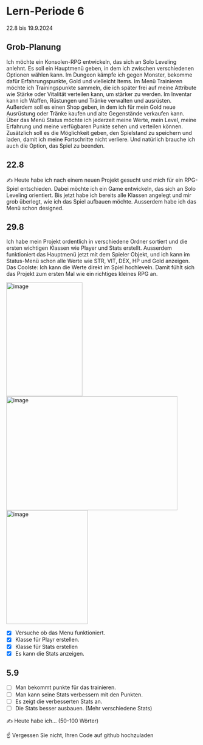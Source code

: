 # Lern-Periode 6

22.8 bis 19.9.2024

## Grob-Planung

Ich möchte ein Konsolen-RPG entwickeln, das sich an Solo Leveling anlehnt. Es soll ein Hauptmenü geben, in dem ich zwischen verschiedenen Optionen wählen kann. Im Dungeon kämpfe ich gegen Monster, bekomme dafür Erfahrungspunkte, Gold und vielleicht Items. Im Menü Trainieren möchte ich Trainingspunkte sammeln, die ich später frei auf meine Attribute wie Stärke oder Vitalität verteilen kann, um stärker zu werden. Im Inventar kann ich Waffen, Rüstungen und Tränke verwalten und ausrüsten. Außerdem soll es einen Shop geben, in dem ich für mein Gold neue Ausrüstung oder Tränke kaufen und alte Gegenstände verkaufen kann. Über das Menü Status möchte ich jederzeit meine Werte, mein Level, meine Erfahrung und meine verfügbaren Punkte sehen und verteilen können. Zusätzlich soll es die Möglichkeit geben, den Spielstand zu speichern und laden, damit ich meine Fortschritte nicht verliere. Und natürlich brauche ich auch die Option, das Spiel zu beenden.


## 22.8

✍️ Heute habe ich nach einem neuen Projekt gesucht und mich für ein RPG-Spiel entschieden. Dabei möchte ich ein Game entwickeln, das sich an Solo Leveling orientiert. Bis jetzt habe ich bereits alle Klassen angelegt und mir grob überlegt, wie ich das Spiel aufbauen möchte. Ausserdem habe ich das Menü schon designed.


## 29.8

Ich habe mein Projekt ordentlich in verschiedene Ordner sortiert und die ersten wichtigen Klassen wie Player und Stats erstellt. Ausserdem funktioniert das Hauptmenü jetzt mit dem Spieler Objekt, und ich kann im Status-Menü schon alle Werte wie STR, VIT, DEX, HP und Gold anzeigen. Das Coolste: Ich kann die Werte direkt im Spiel hochleveln. Damit fühlt sich das Projekt zum ersten Mal wie ein richtiges kleines RPG an.

<img width="200" height="300" alt="image" src="https://github.com/user-attachments/assets/b98c1253-0bd0-47d8-a01a-31953405a68b" />

<img width="450" height="300" alt="image" src="https://github.com/user-attachments/assets/29d65f62-3991-4e35-8150-48ce48d730b7" />


<img width="214" height="300" alt="image" src="https://github.com/user-attachments/assets/78644441-6794-4a9a-9abc-11eee41f9abc" />


- [x] Versuche ob das Menu funktioniert. 
- [x] Klasse für Playr erstellen.
- [x] Klasse für Stats erstellen
- [x] Es kann die Stats anzeigen. 

## 5.9
- [ ] Man bekommt punkte für das trainieren.
- [ ] Man kann seine Stats verbessern mit den Punkten.
- [ ] Es zeigt die verbesserten Stats an. 
- [ ] Die Stats besser ausbauen. (Mehr verschiedene Stats)

✍️ Heute habe ich... (50-100 Wörter)

☝️ Vergessen Sie nicht, Ihren Code auf github hochzuladen






